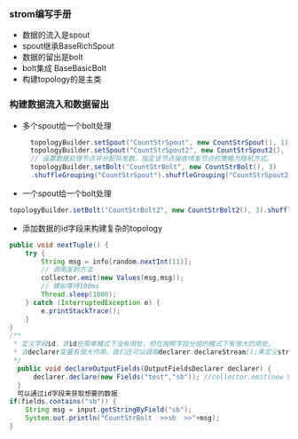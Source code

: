 ### strom编写手册
- 数据的流入是spout  
 - spout继承BaseRichSpout
- 数据的留出是bolt  
 - bolt集成 BaseBasicBolt
- 构建topology的是主类  

### 构建数据流入和数据留出
- 多个spout给一个bolt处理  
  ```java
    topologyBuilder.setSpout("CountStrSpout", new CountStrSpout(), 1);
    topologyBuilder.setSpout("CountStrSpout2", new CountStrSpout2(), 1);
    // 设置数据处理节点并分配并发数。指定该节点接收喷发节点的策略为随机方式。
    topologyBuilder.setBolt("CountStrBolt", new CountStrBolt(), 3)
    .shuffleGrouping("CountStrSpout").shuffleGrouping("CountStrSpout2");
  ```

-  一个spout给一个bolt处理  
 ```java
 topologyBuilder.setBolt("CountStrBolt2", new CountStrBolt2(), 3).shuffleGrouping("CountStrSpout");
 ```
- 添加数据的id字段来构建复杂的topology
```java
public void nextTuple() {
    try {
        String msg = info[random.nextInt(11)];
        // 调用发射方法
        collector.emit(new Values(msg,msg));
        // 模拟等待100ms
        Thread.sleep(1000);
    } catch (InterruptedException e) {
        e.printStackTrace();
    }
}
/**
 * 定义字段id，该id在简单模式下没有用处，但在按照字段分组的模式下有很大的用处。
 * 该declarer变量有很大作用，我们还可以调用declarer.declareStream();来定义stramId，该id可以用来定义更加复杂的流拓扑结构
 */
  public void declareOutputFields(OutputFieldsDeclarer declarer) {
      declarer.declare(new Fields("test","sb")); //collector.emit(new Values(msg));参数要对应
  }
  可以通过id字段来获取想要的数据
if(fields.contains("sb")) {
	String msg = input.getStringByField("sb");
	System.out.println("CountStrBolt  >>sb  >>"+msg);  
}
```

